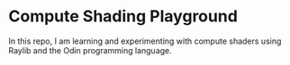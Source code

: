 # Compute Shading Playground 

In this repo, I am learning and experimenting with compute shaders using Raylib and the Odin programming language.

